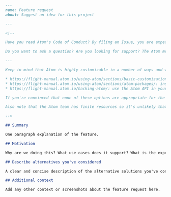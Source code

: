 ```markdown---name: Feature requestabout: Suggest an idea for this project---<!--Have you read Atom's Code of Conduct? By filing an Issue, you are expected to comply with it, including treating everyone with respect: https://github.com/atom/atom/blob/master/CODE_OF_CONDUCT.mdDo you want to ask a question? Are you looking for support? The Atom message board is the best place for getting support: https://discuss.atom.io---Keep in mind that Atom is highly customizable in a number of ways and we strongly prefer that you consider these options before filing this issue:* https://flight-manual.atom.io/using-atom/sections/basic-customization/: tweak Atom's configuration, styles, and keybindings.* https://flight-manual.atom.io/using-atom/sections/atom-packages/: install a community package.* https://flight-manual.atom.io/hacking-atom/: use the Atom API in your init script, to create a package, or to enhance an existing package.If you're convinced that none of these options are appropriate for the feature you want, please explain why that's the case by completely filling out the issue template below.Also note that the Atom team has finite resources so it's unlikely that we'll work on feature requests. If we're interested in a particular feature however, we'll follow up and ask you to submit an RFC to talk about it in more detail.-->## SummaryOne paragraph explanation of the feature.## MotivationWhy are we doing this? What use cases does it support? What is the expected outcome?## Describe alternatives you've consideredA clear and concise description of the alternative solutions you've considered. Be sure to explain why Atom's existing customizability isn't suitable for this feature.## Additional contextAdd any other context or screenshots about the feature request here.```